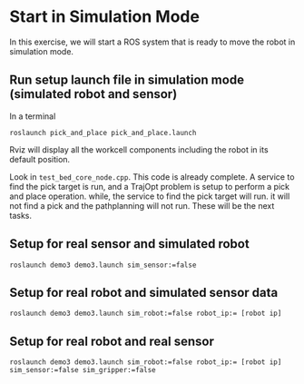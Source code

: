 # Start in Simulation Mode
In this exercise, we will start a ROS system that is ready to move the robot in simulation mode.

## Run setup launch file in simulation mode (simulated robot and sensor)

In a terminal
```
roslaunch pick_and_place pick_and_place.launch
```

Rviz will display all the workcell components including the robot in its default position. 

Look in ```test_bed_core_node.cpp```. This code is already complete. A service to find the pick target is run, and a TrajOpt problem is setup to perform a pick and place operation. while, the service to find the pick target will run. it will not find a pick and the pathplanning will not run. These will be the next tasks.

## Setup for real sensor and simulated robot
```
roslaunch demo3 demo3.launch sim_sensor:=false
```

## Setup for real robot and simulated sensor data
```
roslaunch demo3 demo3.launch sim_robot:=false robot_ip:= [robot ip]
```

## Setup for real robot and real sensor
```
roslaunch demo3 demo3.launch sim_robot:=false robot_ip:= [robot ip] sim_sensor:=false sim_gripper:=false
```
